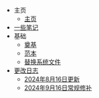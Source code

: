* 主页
    * [主页](/)
* [一些笔记](/docs/letters)
* 基础
    * [奠基](/docs/Intro)
    * [范本](/docs/intro-info)
    * [替换系统文件](/docs/system/null)
* [更改日志](/docs/changelog)
  * [2024年8月16日更新](/docs/changelog/20240816)
  * [2024年9月16日常规修补](/docs/changelog/20240916)
